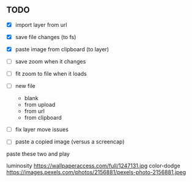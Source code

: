 ## TODO

- [X] import layer from url
- [X] save file changes (to fs)
- [X] paste image from clipboard (to layer)
- [ ] save zoom when it changes
- [ ] fit zoom to file when it loads
- [ ] new file
	- blank
	- from upload
	- from url
	- from clipboard
- [ ] fix layer move issues
- [ ] paste a copied image (versus a screencap)


paste these two and play

luminosity
https://wallpaperaccess.com/full/1247131.jpg
color-dodge
https://images.pexels.com/photos/2156881/pexels-photo-2156881.jpeg
